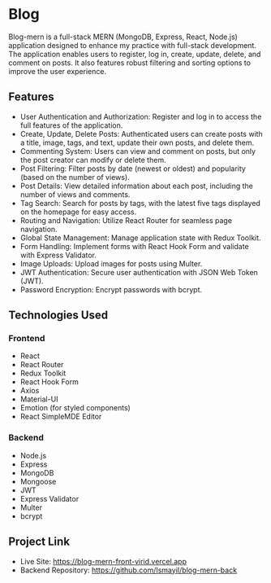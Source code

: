 # Blog

Blog-mern is a full-stack MERN (MongoDB, Express, React, Node.js) application designed to enhance my practice with full-stack development. The application enables users to register, log in, create, update, delete, and comment on posts. It also features robust filtering and sorting options to improve the user experience.

## Features

- User Authentication and Authorization: Register and log in to access the full features of the application.
- Create, Update, Delete Posts: Authenticated users can create posts with a title, image, tags, and text, update their own posts, and delete them.
- Commenting System: Users can view and comment on posts, but only the post creator can modify or delete them.
- Post Filtering: Filter posts by date (newest or oldest) and popularity (based on the number of views).
- Post Details: View detailed information about each post, including the number of views and comments.
- Tag Search: Search for posts by tags, with the latest five tags displayed on the homepage for easy access.
- Routing and Navigation: Utilize React Router for seamless page navigation.
- Global State Management: Manage application state with Redux Toolkit.
- Form Handling: Implement forms with React Hook Form and validate with Express Validator.
- Image Uploads: Upload images for posts using Multer.
- JWT Authentication: Secure user authentication with JSON Web Token (JWT).
- Password Encryption: Encrypt passwords with bcrypt.

## Technologies Used

### Frontend
- React
- React Router
- Redux Toolkit
- React Hook Form
- Axios
- Material-UI
- Emotion (for styled components)
- React SimpleMDE Editor

### Backend
- Node.js
- Express
- MongoDB
- Mongoose
- JWT
- Express Validator
- Multer
- bcrypt

## Project Link
- Live Site: https://blog-mern-front-virid.vercel.app
- Backend Repository: https://github.com/IsmayiI/blog-mern-back
